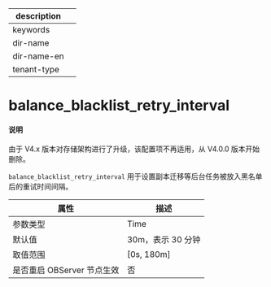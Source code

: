 |description||
|---|---|
|keywords||
|dir-name||
|dir-name-en||
|tenant-type||

# balance_blacklist_retry_interval

<main id="notice" type='explain'>
<h4>说明</h4>
<p>由于 V4.x 版本对存储架构进行了升级，该配置项不再适用，从 V4.0.0 版本开始删除。</p>
</main>

`balance_blacklist_retry_interval` 用于设置副本迁移等后台任务被放入黑名单后的重试时间间隔。

|      **属性**      |    **描述**    |
|------------------|--------------|
| 参数类型                      | Time        |
| 默认值              | 30m，表示 30 分钟 |
| 取值范围             | \[0s, 180m\] |
| 是否重启 OBServer 节点生效 | 否            |



